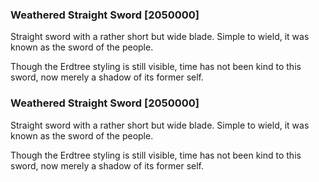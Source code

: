 ### Weathered Straight Sword [2050000]

Straight sword with a rather short but wide blade. Simple to wield, it was known as the sword of the people.

Though the Erdtree styling is still visible, time has not been kind to this sword, now merely a shadow of its former self.### Weathered Straight Sword [2050000]

Straight sword with a rather short but wide blade. Simple to wield, it was known as the sword of the people.

Though the Erdtree styling is still visible, time has not been kind to this sword, now merely a shadow of its former self.